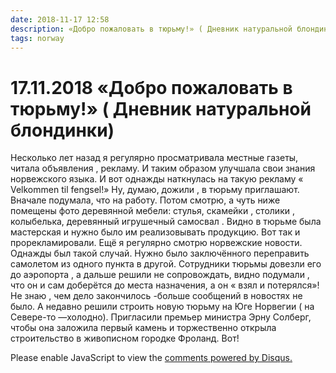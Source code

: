 ```yaml
---
date: 2018-11-17 12:58
description: «Добро пожаловать в тюрьму!» ( Дневник натуральной блондинки)
tags: norway
---
```

# 17.11.2018 «Добро пожаловать в тюрьму!» ( Дневник натуральной блондинки)

Несколько лет назад я регулярно просматривала местные газеты, читала объявления , рекламу. И таким образом улучшала свои знания норвежского языка. И вот однажды наткнулась на такую рекламу « Velkommen til fengsel!»  Ну, думаю, дожили , в тюрьму приглашают. Вначале подумала, что на работу. Потом смотрю, а чуть ниже помещены фото деревянной мебели: стулья, скамейки , столики , колыбелька, деревянный игрушечный самосвал . Видно в тюрьме была мастерская и нужно было им реализовывать продукцию. Вот так  и прорекламировали.                                               Ещё я регулярно смотрю норвежские новости. Однажды был такой случай. Нужно было заключённого переправить самолетом из одного пункта в другой. Сотрудники тюрьмы довезли его до аэропорта , а дальше решили не сопровождать, видно подумали , что он и сам доберётся до места назначения, а он « взял и потерялся»! Не знаю , чем дело закончилось -больше сообщений в новостях не было. А недавно решили строить новую тюрьму на Юге  Норвегии ( на Севере-то —холодно). Пригласили  премьер министра Эрну Солберг, чтобы она заложила первый камень и торжественно открыла строительство  в живописном городке Фроланд. Вот! 

<div id="disqus_thread"></div>
<script>
    /**
    *  RECOMMENDED CONFIGURATION VARIABLES: EDIT AND UNCOMMENT THE SECTION BELOW TO INSERT DYNAMIC VALUES FROM YOUR PLATFORM OR CMS.
    *  LEARN WHY DEFINING THESE VARIABLES IS IMPORTANT: https://disqus.com/admin/universalcode/#configuration-variables    */
    /*
    var disqus_config = function () {
    this.page.url = PAGE_URL;  // Replace PAGE_URL with your page's canonical URL variable
    this.page.identifier = PAGE_IDENTIFIER; // Replace PAGE_IDENTIFIER with your page's unique identifier variable
    };
    */
    (function() { // DON'T EDIT BELOW THIS LINE
    var d = document, s = d.createElement('script');
    s.src = 'https://irina-blog-1.disqus.com/embed.js';
    s.setAttribute('data-timestamp', +new Date());
    (d.head || d.body).appendChild(s);
    })();
</script>
<noscript>Please enable JavaScript to view the <a href="https://disqus.com/?ref_noscript">comments powered by Disqus.</a></noscript>
